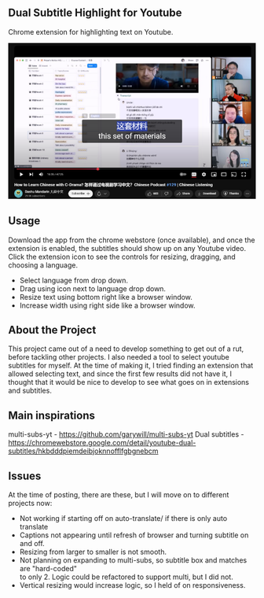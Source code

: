 ## Dual Subtitle Highlight for Youtube

Chrome extension for highlighting text on Youtube.

![Pic of extension on a dashu mandarin video](./images/pictures/dashu.png)

## Usage

Download the app from the chrome webstore (once available), and once the extension is enabled, 
the subtitles should show up on any Youtube video. Click the extension icon to 
see the controls for resizing, dragging, and choosing a language.
* Select language from drop down.
* Drag using icon next to language drop down.
* Resize text using bottom right like a browser window.
* Increase width using right side like a browser window.

## About the Project

This project came out of a need to develop something to get out of a rut, before tackling
other projects. I also needed a tool to select youtube subtitles for myself. At the time of making it, I tried 
finding an extension that allowed selecting text, and since the first few results did not have it,
I thought that it would be nice to develop to see what goes on in extensions and subtitles.

## Main inspirations
multi-subs-yt - https://github.com/garywill/multi-subs-yt
Dual subtitles - https://chromewebstore.google.com/detail/youtube-dual-subtitles/hkbdddpiemdeibjoknnofflfgbgnebcm

## Issues
At the time of posting, there are these, but I will move on to different projects now:
* Not working if starting off on auto-translate/ if there is only auto translate
* Captions not appearing until refresh of browser and turning subtitle on and off.
* Resizing from larger to smaller is not smooth.
* Not planning on expanding to multi-subs, so subtitle box and matches are "hard-coded"\
to only 2. Logic could be refactored to support multi, but I did not.
* Vertical resizing would increase logic, so I held of on responsiveness.





